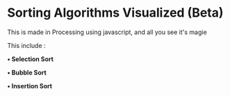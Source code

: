 # Sorting Algorithms Visualized (Beta)

This is made in Processing using javascript, and all you see it's magie

This include : 

 **• Selection Sort**

**• Bubble Sort**

**• Insertion Sort**